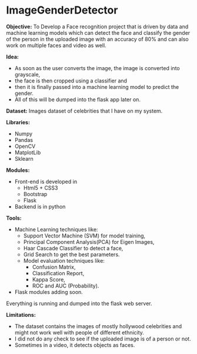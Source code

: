 # ImageGenderDetector

**Objective:** To Develop a Face recognition project that is driven by data and machine learning models which can detect the face and classify the gender of the person in the uploaded image with an accuracy of 80% and can also work on multiple faces and video as well.

**Idea:** 
  - As soon as the user converts the image, the image is converted into grayscale, 
  - the face is then cropped using a classifier and 
  - then it is finally passed into a machine learning model to predict the gender. 
  - All of this will be dumped into the flask app later on. 

**Dataset:** Images dataset of celebrities that I have on my system. 

**Libraries:**
 - Numpy
 - Pandas
 - OpenCV
 - MatplotLib
 - Sklearn

**Modules:**
  - Front-end is developed in 
      - Html5 + CSS3
      - Bootstrap
      - Flask
  - Backend is in python

**Tools:**
- Machine Learning techniques like:
  - Support Vector Machine (SVM) for model training,
  - Principal Component Analysis(PCA) for Eigen Images,
  - Haar Cascade Classifier to detect a face,
  - Grid Search to get the best parameters.
  - Model evaluation techniques like:
    - Confusion Matrix,
    - Classification Report,
    - Kappa Score,
    - ROC and AUC (Probability).
- Flask modules adding soon.


Everything is running and dumped into the flask web server.

**Limitations:** 
  - The dataset contains the images of mostly hollywood celebrities and might not work well with people of different ethnicity.
  - I did not do any check to see if the uploaded image is of a person or not.
  - Sometimes in a video, it detects objects as faces.
